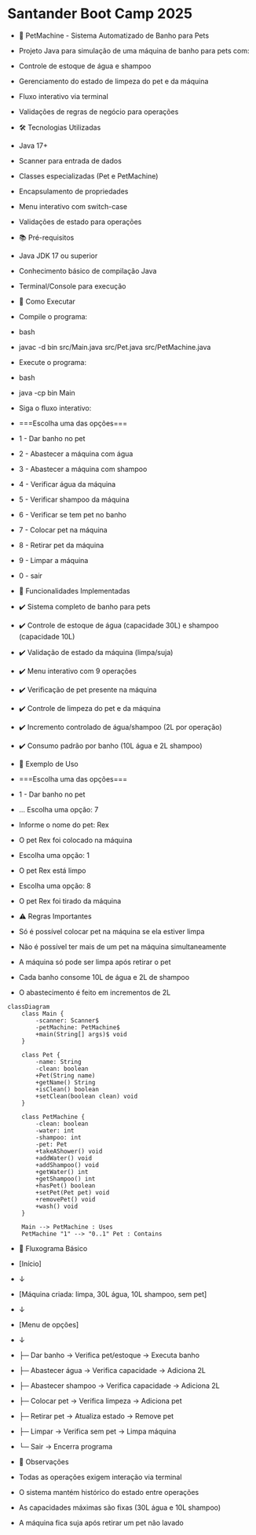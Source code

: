 # Santander Boot Camp 2025

* 🐾 PetMachine - Sistema Automatizado de Banho para Pets

* Projeto Java para simulação de uma máquina de banho para pets com:
* Controle de estoque de água e shampoo
* Gerenciamento do estado de limpeza do pet e da máquina
* Fluxo interativo via terminal
* Validações de regras de negócio para operações
 
* 🛠️ Tecnologias Utilizadas
* Java 17+
* Scanner para entrada de dados
* Classes especializadas (Pet e PetMachine)
* Encapsulamento de propriedades
* Menu interativo com switch-case
* Validações de estado para operações
 
* 📚 Pré-requisitos
* Java JDK 17 ou superior
* Conhecimento básico de compilação Java
* Terminal/Console para execução
 
* 🚀 Como Executar
* Compile o programa:
* bash
* javac -d bin src/Main.java src/Pet.java src/PetMachine.java
* Execute o programa:
 
* bash
* java -cp bin Main
* Siga o fluxo interativo:
 
 
* ===Escolha uma das opções===
* 1 - Dar banho no pet
* 2 - Abastecer a máquina com água
* 3 - Abastecer a máquina com shampoo
* 4 - Verificar água da máquina
* 5 - Verificar shampoo da máquina
* 6 - Verificar se tem pet no banho
* 7 - Colocar pet na máquina
* 8 - Retirar pet da máquina
* 9 - Limpar a máquina
* 0 - sair
 
* 🎯 Funcionalidades Implementadas
* ✔️ Sistema completo de banho para pets
* ✔️ Controle de estoque de água (capacidade 30L) e shampoo (capacidade 10L)
* ✔️ Validação de estado da máquina (limpa/suja)
* ✔️ Menu interativo com 9 operações
* ✔️ Verificação de pet presente na máquina
* ✔️ Controle de limpeza do pet e da máquina
* ✔️ Incremento controlado de água/shampoo (2L por operação)
* ✔️ Consumo padrão por banho (10L água e 2L shampoo)
 
* 📝 Exemplo de Uso
 
* ===Escolha uma das opções===
* 1 - Dar banho no pet
* ... Escolha uma opção: 7
 
* Informe o nome do pet: Rex
* O pet Rex foi colocado na máquina
 
* Escolha uma opção: 1
* O pet Rex está limpo
 
* Escolha uma opção: 8
* O pet Rex foi tirado da máquina
 
* ⚠️ Regras Importantes
* Só é possível colocar pet na máquina se ela estiver limpa
* Não é possível ter mais de um pet na máquina simultaneamente
* A máquina só pode ser limpa após retirar o pet
* Cada banho consome 10L de água e 2L de shampoo
* O abastecimento é feito em incrementos de 2L

````mermaid
classDiagram
    class Main {
        -scanner: Scanner$
        -petMachine: PetMachine$
        +main(String[] args)$ void
    }

    class Pet {
        -name: String
        -clean: boolean
        +Pet(String name)
        +getName() String
        +isClean() boolean
        +setClean(boolean clean) void
    }

    class PetMachine {
        -clean: boolean
        -water: int
        -shampoo: int
        -pet: Pet
        +takeAShower() void
        +addWater() void
        +addShampoo() void
        +getWater() int
        +getShampoo() int
        +hasPet() boolean
        +setPet(Pet pet) void
        +removePet() void
        +wash() void
    }

    Main --> PetMachine : Uses
    PetMachine "1" --> "0..1" Pet : Contains
````

* 🔄 Fluxograma Básico
 
* [Início]
* ↓
* [Máquina criada: limpa, 30L água, 10L shampoo, sem pet]
* ↓
* [Menu de opções]
* ↓
* ├─ Dar banho → Verifica pet/estoque → Executa banho
* ├─ Abastecer água → Verifica capacidade → Adiciona 2L
* ├─ Abastecer shampoo → Verifica capacidade → Adiciona 2L
* ├─ Colocar pet → Verifica limpeza → Adiciona pet
* ├─ Retirar pet → Atualiza estado → Remove pet
* ├─ Limpar → Verifica sem pet → Limpa máquina
* └─ Sair → Encerra programa
 
* 📌 Observações
* Todas as operações exigem interação via terminal
* O sistema mantém histórico do estado entre operações
* As capacidades máximas são fixas (30L água e 10L shampoo)
* A máquina fica suja após retirar um pet não lavado
